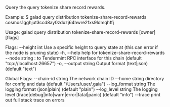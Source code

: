 Query the query tokenize share record rewards.

Example:
$ gaiad query distribution tokenize-share-record-rewards cosmos1gghjut3ccd8ay0zduzj64hwre2fxs9ldmqhffj

Usage:
  gaiad query distribution tokenize-share-record-rewards [owner] [flags]

Flags:
      --height int      Use a specific height to query state at (this can error if the node is pruning state)
  -h, --help            help for tokenize-share-record-rewards
      --node string     <host>:<port> to Tendermint RPC interface for this chain (default "tcp://localhost:26657")
  -o, --output string   Output format (text|json) (default "text")

Global Flags:
      --chain-id string     The network chain ID
      --home string         directory for config and data (default "/Users/user/.gaia")
      --log_format string   The logging format (json|plain) (default "plain")
      --log_level string    The logging level (trace|debug|info|warn|error|fatal|panic) (default "info")
      --trace               print out full stack trace on errors

